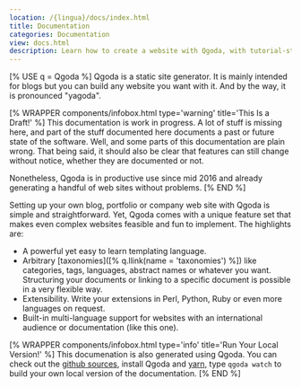 ```yaml
---
location: /{lingua}/docs/index.html
title: Documentation
categories: Documentation
view: docs.html
description: Learn how to create a website with Qgoda, with tutorial-style introductory information for beginners or exhaustive API documentation for the experienced.
---
```

[% USE q = Qgoda %]
Qgoda is a static site generator.  It is mainly intended for blogs but you
can build any website you want with it.  And by the way, it is pronounced
"yagoda".

[% WRAPPER components/infobox.html
           type='warning' title='This Is a Draft!' %]
This documentation is work in progress.  A lot of stuff is missing here,
and part of the stuff documented here documents a past or future state
of the software.  Well, and some parts of this documentation are plain
wrong.  That being said, it should also be clear that features can still
change without notice, whether they are documented or not.

Nonetheless, Qgoda is in productive use since mid 2016 and already
generating a handful of web sites without problems.
[% END %]

Setting up your own blog, portfolio or company web site with Qgoda is simple
and straightforward.  Yet, Qgoda comes with a unique feature set that makes even complex websites feasible and fun to implement.  The highlights are:

- A powerful yet easy to learn templating language.
- Arbitrary [taxonomies]([% q.llink(name = 'taxonomies') %])
  like categories, tags, languages, abstract names or whatever you want.
  Structuring your documents or linking to a specific document is possible 
  in a very flexible way.
- Extensibility.  Write your extensions in Perl, Python, Ruby or even more
  languages on request.
- Built-in multi-language support for websites with an international
  audience or documentation (like this one).

[% WRAPPER components/infobox.html
           type='info' title='Run Your Local Version!' %]
This documenation is also generated using Qgoda.  You can check out the
<a href="https://github.com/gflohr/qgoda-site">github sources</a>, install Qgoda and
<a href="https://yarnpkg.com/lang/en/">yarn</a>, type `qgoda watch` to build your own local version of the
documentation.
[% END %]
